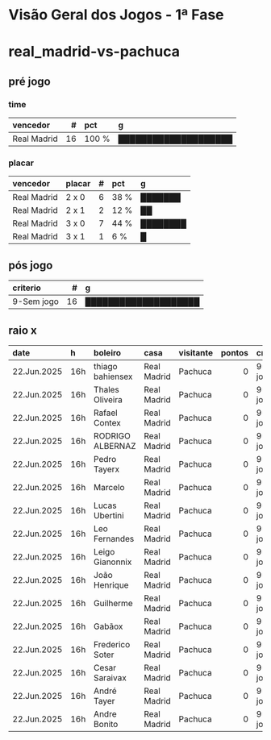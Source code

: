 # Visão Geral dos Jogos - 1ª Fase

# real_madrid-vs-pachuca

## pré jogo

### time

| vencedor    |   # | pct   | g                    |
|:------------|----:|:------|:---------------------|
| Real Madrid |  16 | 100 % | ████████████████████ |

### placar

| vencedor    | placar   |   # | pct   | g        |
|:------------|:---------|----:|:------|:---------|
| Real Madrid | 2 x 0    |   6 | 38 %  | ███████  |
| Real Madrid | 2 x 1    |   2 | 12 %  | ██       |
| Real Madrid | 3 x 0    |   7 | 44 %  | ████████ |
| Real Madrid | 3 x 1    |   1 | 6 %   | █        |

## pós jogo

| criterio   |   # | g                    |
|:-----------|----:|:---------------------|
| 9-Sem jogo |  16 | ████████████████████ |

## raio x

| date        | h   | boleiro          | casa        | visitante   |   pontos | criteiro   | bol_placar   | bol_time    | real_placar   | real_time   |
|:------------|:----|:-----------------|:------------|:------------|---------:|:-----------|:-------------|:------------|:--------------|:------------|
| 22.Jun.2025 | 16h | thiago bahiensex | Real Madrid | Pachuca     |        0 | 9-Sem jogo | 2 x 0        | Real Madrid | <NA> x <NA>   | empate      |
| 22.Jun.2025 | 16h | Thales Oliveira  | Real Madrid | Pachuca     |        0 | 9-Sem jogo | 3 x 0        | Real Madrid | <NA> x <NA>   | empate      |
| 22.Jun.2025 | 16h | Rafael Contex    | Real Madrid | Pachuca     |        0 | 9-Sem jogo | 3 x 1        | Real Madrid | <NA> x <NA>   | empate      |
| 22.Jun.2025 | 16h | RODRIGO ALBERNAZ | Real Madrid | Pachuca     |        0 | 9-Sem jogo | 2 x 0        | Real Madrid | <NA> x <NA>   | empate      |
| 22.Jun.2025 | 16h | Pedro Tayerx     | Real Madrid | Pachuca     |        0 | 9-Sem jogo | 2 x 0        | Real Madrid | <NA> x <NA>   | empate      |
| 22.Jun.2025 | 16h | Marcelo          | Real Madrid | Pachuca     |        0 | 9-Sem jogo | 3 x 0        | Real Madrid | <NA> x <NA>   | empate      |
| 22.Jun.2025 | 16h | Lucas Ubertini   | Real Madrid | Pachuca     |        0 | 9-Sem jogo | 3 x 0        | Real Madrid | <NA> x <NA>   | empate      |
| 22.Jun.2025 | 16h | Leo Fernandes    | Real Madrid | Pachuca     |        0 | 9-Sem jogo | 2 x 1        | Real Madrid | <NA> x <NA>   | empate      |
| 22.Jun.2025 | 16h | Leigo Gianonnix  | Real Madrid | Pachuca     |        0 | 9-Sem jogo | 3 x 0        | Real Madrid | <NA> x <NA>   | empate      |
| 22.Jun.2025 | 16h | João Henrique    | Real Madrid | Pachuca     |        0 | 9-Sem jogo | 2 x 0        | Real Madrid | <NA> x <NA>   | empate      |
| 22.Jun.2025 | 16h | Guilherme        | Real Madrid | Pachuca     |        0 | 9-Sem jogo | 2 x 0        | Real Madrid | <NA> x <NA>   | empate      |
| 22.Jun.2025 | 16h | Gabãox           | Real Madrid | Pachuca     |        0 | 9-Sem jogo | 3 x 0        | Real Madrid | <NA> x <NA>   | empate      |
| 22.Jun.2025 | 16h | Frederico Soter  | Real Madrid | Pachuca     |        0 | 9-Sem jogo | 2 x 1        | Real Madrid | <NA> x <NA>   | empate      |
| 22.Jun.2025 | 16h | Cesar Saraivax   | Real Madrid | Pachuca     |        0 | 9-Sem jogo | 3 x 0        | Real Madrid | <NA> x <NA>   | empate      |
| 22.Jun.2025 | 16h | André Tayer      | Real Madrid | Pachuca     |        0 | 9-Sem jogo | 3 x 0        | Real Madrid | <NA> x <NA>   | empate      |
| 22.Jun.2025 | 16h | Andre Bonito     | Real Madrid | Pachuca     |        0 | 9-Sem jogo | 2 x 0        | Real Madrid | <NA> x <NA>   | empate      |